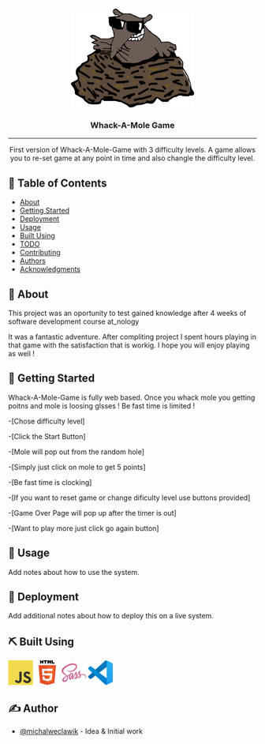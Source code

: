 <p align="center">
  <a href="" rel="noopener">
 <img width=250px height=200px src="./mole.png" alt="Project logo"></a>
</p>

<h3 align="center">Whack-A-Mole Game</h3>

<div align="center">

</div>

---

<p align="center"> First version of Whack-A-Mole-Game with  3 difficulty levels. A  game  allows you to re-set game at any point in time and also changle the difficulty level.
    <br> 
</p>

## 📝 Table of Contents

- [About](#about)
- [Getting Started](#getting_started)
- [Deployment](#deployment)
- [Usage](#usage)
- [Built Using](#built_using)
- [TODO](../TODO.md)
- [Contributing](../CONTRIBUTING.md)
- [Authors](#authors)
- [Acknowledgments](#acknowledgement)

## 🧐 About <a name = "about"></a>

This project was an oportunity to test gained knowledge after 4 weeks of software development course at_nology

It was a fantastic adventure. After compliting project I spent hours playing in that game with the satisfaction that is workig. I hope you will enjoy playing as well !

## 🏁 Getting Started <a name = "getting_started"></a>

Whack-A-Mole-Game is fully web based. Once you whack mole you getting poitns and mole is loosing glsses ! Be fast time is limited !

-[Chose difficulty level]

-[Click the Start Button]

-[Mole will pop out from the random hole]

-[Simply just click on mole to get 5 points]

-[Be fast time is clocking]

-[If you want to reset game or change dificulty level use buttons provided]

-[Game Over Page will pop up after the timer is out]

-[Want to play more just click go again button]

## 🎈 Usage <a name="usage"></a>

Add notes about how to use the system.

## 🚀 Deployment <a name = "deployment"></a>

Add additional notes about how to deploy this on a live system.

## ⛏️ Built Using <a name = "built_using"></a>

<div>
<img width=50px height=50px src="https://raw.githubusercontent.com/github/explore/80688e429a7d4ef2fca1e82350fe8e3517d3494d/topics/javascript/javascript.png" alt="JS">
<img width=50px height=50px src="https://raw.githubusercontent.com/github/explore/80688e429a7d4ef2fca1e82350fe8e3517d3494d/topics/html/html.png" alt="HTML">
<img width=50px height=50px src="https://raw.githubusercontent.com/github/explore/80688e429a7d4ef2fca1e82350fe8e3517d3494d/topics/sass/sass.png" alt="SASS">
<img width=50px height=50px src="https://raw.githubusercontent.com/github/explore/80688e429a7d4ef2fca1e82350fe8e3517d3494d/topics/visual-studio-code/visual-studio-code.png" alt="VS">
</div>

## ✍️ Author <a name = "authors"></a>

- [@michalweclawik](https://github.com/michalweclawik) - Idea & Initial work

<!-- ## 🎉 Acknowledgements <a name = "acknowledgement"></a>

- Hat tip to anyone whose code was used
- Inspiration
- References -->
